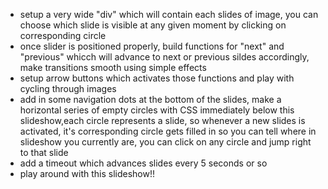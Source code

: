 - setup a very wide "div" which will contain each slides of image, you can choose which slide is visible at any given moment by clicking on corresponding circle
- once slider is positioned properly, build functions for "next"  and "previous" whicch will advance to next or previous sildes accordingly, make transitions smooth using simple effects
- setup arrow buttons which activates those functions and play with cycling through images
- add in some navigation dots at the bottom of the slides, make a horizontal series of empty circles with CSS immediately below this slideshow,each circle represents a slide, so whenever a new slides is activated, it's corresponding circle gets filled in so you can tell where in slideshow you currently are, you can click on any circle and jump right to that slide
- add a timeout which advances slides every 5 seconds or so
- play around with this slideshow!!